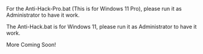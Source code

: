 For the Anti-Hack-Pro.bat  (This is for Windows 11 Pro), please run it as Administrator to have it work.


The Anti-Hack.bat is for Windows 11, please run it as Administrator to have it work.


More Coming Soon!
